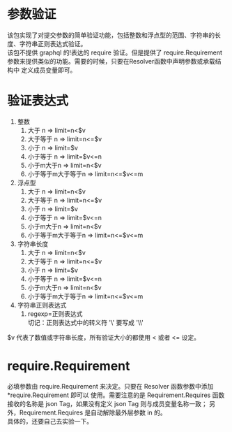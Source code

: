 # 参数验证
该包实现了对提交参数的简单验证功能，包括整数和浮点型的范围、字符串的长度、字符串正则表达式验证。<br>
该包不提供 graphql 的!表达的 require 验证。但是提供了 require.Requirement 参数来提供类似的功能。需要的时候，只要在Resolver函数中声明参数或承载结构中
定义成员变量即可。
# 验证表达式
<ol>
    <li>整数
        <ol>
            <li>大于 n  => limit=n<$v </li>
            <li>大于等于 n  => limit=n<=$v </li>
            <li>小于 n  => limit=$v<n </li>
            <li>小于等于 n  => limit=$v<=n </li>
            <li>小于m大于n  => limit=n<$v<m </li>
            <li>小于等于m大于等于n  => limit=n<=$v<=m </li>
        </ol>
    </li>
    <li>浮点型
        <ol>
            <li>大于 n  => limit=n<$v </li>
            <li>大于等于 n  => limit=n<=$v </li>
            <li>小于 n  => limit=$v<n </li>
            <li>小于等于 n  => limit=$v<=n </li>
            <li>小于m大于n  => limit=n<$v<m </li>
            <li>小于等于m大于等于n  => limit=n<=$v<=m </li>
        </ol>
    </li>
    <li>字符串长度
        <ol>
            <li>大于 n  => limit=n<$v </li>
            <li>大于等于 n  => limit=n<=$v </li>
            <li>小于 n  => limit=$v<n </li>
            <li>小于等于 n  => limit=$v<=n </li>
            <li>小于m大于n  => limit=n<$v<m </li>
            <li>小于等于m大于等于n  => limit=n<=$v<=m </li>
        </ol>
    </li>
    <li>字符串正则表达式
        <ol>
            <li>regexp=正则表达式<br>
            切记：正则表达式中的转义符 '\' 要写成 '\\'</li>
        </ol>
    </li>
</ol>

$v 代表了数值或字符串长度，所有验证大小的都使用 < 或者 <= 设定。

# require.Requirement
必填参数由 require.Requirement 来决定。只要在 Resolver 函数参数中添加 *require.Requirement 即可以
使用。需要注意的是 Requirement.Requires 函数接收的名称是 json Tag，如果没有定义 json Tag 则与成员变量名称一致；
另外，Requirement.Requires 是自动解除最外层参数 in 的。<br>
具体的，还要自己去实验一下。